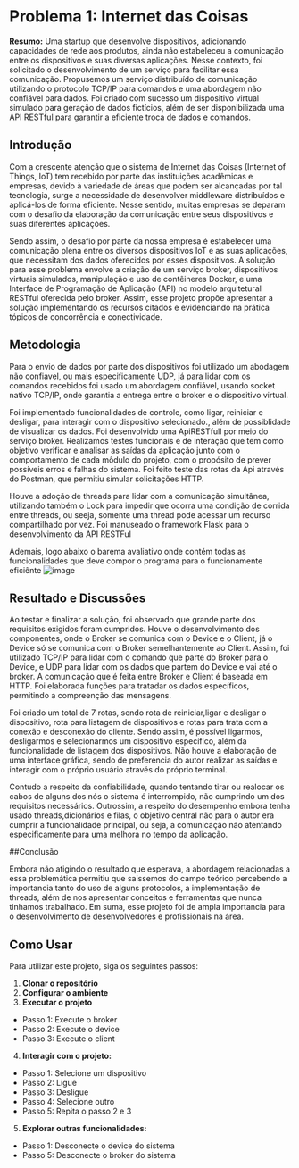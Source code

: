 # Problema 1: Internet das Coisas


**Resumo:** Uma startup que desenvolve dispositivos, adicionando capacidades de rede aos produtos, ainda não estabeleceu a comunicação entre os dispositivos e suas diversas aplicações. Nesse contexto, foi solicitado o desenvolvimento de um serviço para facilitar essa comunicação. Propusemos um serviço distribuído de comunicação utilizando o protocolo TCP/IP para comandos e uma abordagem não confiável para dados. Foi criado com sucesso um dispositivo virtual simulado para geração de dados fictícios, além de ser disponibilizada uma API RESTful para garantir a eficiente troca de dados e comandos.

## Introdução

Com a crescente atenção que o sistema de Internet das Coisas (Internet of Things, IoT) tem recebido por parte das instituições acadêmicas e empresas, devido à variedade de áreas que podem ser alcançadas por tal tecnologia, surge a necessidade de desenvolver middleware distribuídos e aplicá-los de forma eficiente. Nesse sentido, muitas empresas se deparam com o desafio da elaboração da comunicação entre seus dispositivos e suas diferentes aplicações. 
  
Sendo assim, o desafio por parte da nossa empresa é estabelecer uma comunicação plena entre os diversos dispositivos IoT e as suas aplicações, que necessitam dos dados oferecidos por esses dispositivos. A solução para esse problema envolve a criação de um serviço broker, dispositivos virtuais simulados, manipulação e uso de contêineres Docker, e uma Interface de Programação de Aplicação (API) no modelo arquitetural RESTful oferecida pelo broker. Assim, esse projeto propõe apresentar a solução implementando os recursos citados e evidenciando na prática tópicos de concorrência e conectividade. 

## Metodologia
Para o envio de dados por parte dos dispositivos foi utilizado um abodagem não confiavel, ou mais especificamente UDP, já para lidar com os comandos recebidos foi usado um abordagem confiável, usando socket nativo TCP/IP, onde garantia a entrega entre o broker e o dispositivo virtual.

Foi implementado funcionalidades de controle, como ligar, reiniciar e desligar, para interagir com o dispositivo selecionado., além de possiblidade de visualizar os dados. Foi desenvolvido uma ApiRESTfull por meio do serviço broker. Realizamos testes funcionais e de interação que tem como objetivo verificar e analisar as saídas da aplicação junto com o comportamento de cada môdulo do projeto, com o propósito de prever possíveis erros e falhas do sistema. Foi feito teste das rotas da Api através do Postman, que permitiu simular solicitações HTTP.

Houve a adoção de threads para lidar com a comunicação simultânea, utilizando também o Lock para impedir que ocorra uma condição de corrida entre threads, ou seeja, somente uma thread pode acessar um recurso compartilhado por vez. Foi manuseado o framework Flask para o desenvolvimento da API RESTFul

Ademais, logo abaixo o barema avaliativo onde contém todas as funcionalidades que deve compor o programa para o funcionamente eficiênte
![image](https://github.com/MateusAntony/internet-das-Coisas/assets/68971638/52a65dd7-c5fb-4660-9908-fa236a30048f)


## Resultado e Discussões

Ao testar e finalizar a solução, foi observado que grande parte dos requisitos exigidos foram cumpridos. Houve o desenvolvimento dos componentes, onde o Broker se comunica com o Device e o Client, já o Device só se comunica com o Broker semelhantemente ao Client. Assim, foi utilizado TCP/IP para lidar com o comando que parte do Broker para o Device, e UDP para lidar com os dados que partem do Device e vai até o broker. A comunicação que é feita entre Broker e Client é baseada em HTTP. Foi elaborada funções para tratadar os dados específicos, permitindo a compreenção das mensagens.

Foi criado um total de 7 rotas, sendo rota de reiniciar,ligar e desligar o dispositivo, rota para listagem de dispositivos e rotas para trata com a conexão e desconexão do cliente. Sendo assim, é possível ligarmos, desligarmos e selecionarmos um dispositivo específico, além da funcionalidade de listagem dos dispositivos. Não houve a elaboração de uma interface gráfica, sendo de preferencia do autor realizar as saídas e interagir com o próprio usuário através do próprio terminal.

Contudo a respeito da confiabilidade, quando tentando tirar ou realocar os cabos de alguns dos nós o sistema é interrompido, não cumprindo um dos requisitos necessários. Outrossim, a respeito do desempenho embora tenha usado threads,dicionários e filas, o objetivo central não para o autor era cumprir a funcionalidade princípal, ou seja, a comunicação não atentando especificamente para uma melhora no tempo da aplicação.

##Conclusão

Embora não atigindo o resultado que esperava, a abordagem relacionadas a essa problemática permitiu que saissemos do campo teórico percebendo a importancia tanto do uso de alguns protocolos, a implementação de threads, além de nos apresentar conceitos e ferramentas que nunca tinhamos trabalhado. Em suma, esse projeto foi de ampla importancia para o desenvolvimento de desenvolvedores e profissionais na área.

## Como Usar

Para utilizar este projeto, siga os seguintes passos:


1. **Clonar o repositório**
2. **Configurar o ambiente**
3.  **Executar o projeto**
- Passo 1: Execute o broker
- Passo 2: Execute o device
- Passo 3: Execute o client
4. **Interagir com o projeto:**
- Passo 1: Selecione um dispositivo
- Passo 2: Ligue
- Passo 3: Desligue
- Passo 4: Selecione outro
- Passo 5: Repita o passo 2 e 3
5. **Explorar outras funcionalidades:**
- Passo 1: Desconecte o device do sistema
- Passo 5: Desconecte o broker do sistema 


  



